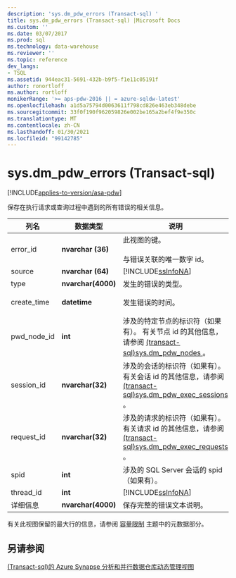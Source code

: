 ```yaml
---
description: 'sys.dm_pdw_errors (Transact-sql) '
title: sys.dm_pdw_errors (Transact-sql) |Microsoft Docs
ms.custom: ''
ms.date: 03/07/2017
ms.prod: sql
ms.technology: data-warehouse
ms.reviewer: ''
ms.topic: reference
dev_langs:
- TSQL
ms.assetid: 944eac31-5691-432b-b9f5-f1e11c05191f
author: ronortloff
ms.author: rortloff
monikerRange: '>= aps-pdw-2016 || = azure-sqldw-latest'
ms.openlocfilehash: a1d5a75794d0063611f798cd826e463eb348debe
ms.sourcegitcommit: 33f0f190f962059826e002be165a2bef4f9e350c
ms.translationtype: MT
ms.contentlocale: zh-CN
ms.lasthandoff: 01/30/2021
ms.locfileid: "99142785"
---
```

# <a name="sysdm_pdw_errors-transact-sql"></a>sys.dm_pdw_errors (Transact-sql) 
[!INCLUDE[applies-to-version/asa-pdw](../../includes/applies-to-version/asa-pdw.md)]

  保存在执行请求或查询过程中遇到的所有错误的相关信息。  
  
|列名|数据类型|说明|范围|  
|-----------------|---------------|-----------------|-----------|  
|error_id|**nvarchar (36)**|此视图的键。<br /><br /> 与错误关联的唯一数字 id。|系统中所有查询错误都是唯一的。|  
|source|**nvarchar (64)**|[!INCLUDE[ssInfoNA](../../includes/ssinfona-md.md)]|[!INCLUDE[ssInfoNA](../../includes/ssinfona-md.md)]|  
|type|**nvarchar(4000)**|发生的错误的类型。|[!INCLUDE[ssInfoNA](../../includes/ssinfona-md.md)]|  
|create_time|**datetime**|发生错误的时间。|小于或等于当前时间。|  
|pwd_node_id|**int**|涉及的特定节点的标识符（如果有）。 有关节点 id 的其他信息，请参阅 [&#40;transact-sql&#41;sys.dm_pdw_nodes ](../../relational-databases/system-dynamic-management-views/sys-dm-pdw-nodes-transact-sql.md)。||  
|session_id|**nvarchar(32)**|涉及的会话的标识符（如果有）。 有关会话 id 的其他信息，请参阅  [&#40;transact-sql&#41;sys.dm_pdw_exec_sessions ](../../relational-databases/system-dynamic-management-views/sys-dm-pdw-exec-sessions-transact-sql.md)。||  
|request_id|**nvarchar(32)**|涉及的请求的标识符（如果有）。 有关请求 id 的其他信息，请参阅 [&#40;transact-sql&#41;sys.dm_pdw_exec_requests ](../../relational-databases/system-dynamic-management-views/sys-dm-pdw-exec-requests-transact-sql.md)。||  
|spid|**int**|涉及的 SQL Server 会话的 spid （如果有）。||  
|thread_id|**int**|[!INCLUDE[ssInfoNA](../../includes/ssinfona-md.md)]||  
|详细信息|**nvarchar(4000)**|保存完整的错误文本说明。||  
  
 有关此视图保留的最大行的信息，请参阅 [容量限制](/azure/sql-data-warehouse/sql-data-warehouse-service-capacity-limits#metadata) 主题中的元数据部分。  
  
## <a name="see-also"></a>另请参阅  
 [&#40;Transact-sql&#41;的 Azure Synapse 分析和并行数据仓库动态管理视图 ](../../relational-databases/system-dynamic-management-views/sql-and-parallel-data-warehouse-dynamic-management-views.md)  
  
  
